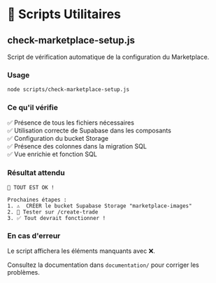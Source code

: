 # 📜 Scripts Utilitaires

## check-marketplace-setup.js

Script de vérification automatique de la configuration du Marketplace.

### Usage

```bash
node scripts/check-marketplace-setup.js
```

### Ce qu'il vérifie

✅ Présence de tous les fichiers nécessaires  
✅ Utilisation correcte de Supabase dans les composants  
✅ Configuration du bucket Storage  
✅ Présence des colonnes dans la migration SQL  
✅ Vue enrichie et fonction SQL  

### Résultat attendu

```
🎉 TOUT EST OK !

Prochaines étapes :
1. ⚠️  CRÉER le bucket Supabase Storage "marketplace-images"
2. 🧪 Tester sur /create-trade
3. ✅ Tout devrait fonctionner !
```

### En cas d'erreur

Le script affichera les éléments manquants avec ❌.

Consultez la documentation dans `documentation/` pour corriger les problèmes.





